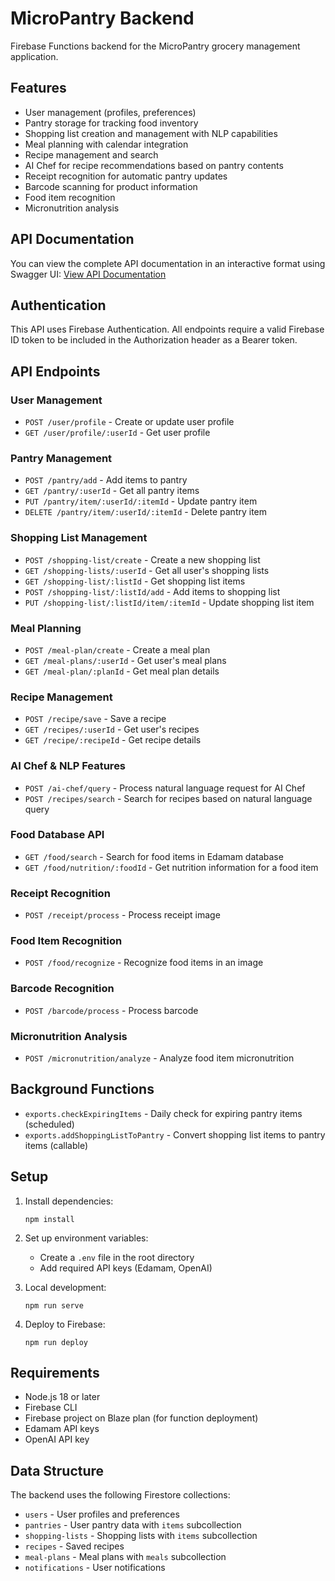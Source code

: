 # MicroPantry Backend

Firebase Functions backend for the MicroPantry grocery management application.

## Features

- User management (profiles, preferences)
- Pantry storage for tracking food inventory
- Shopping list creation and management with NLP capabilities
- Meal planning with calendar integration
- Recipe management and search
- AI Chef for recipe recommendations based on pantry contents
- Receipt recognition for automatic pantry updates
- Barcode scanning for product information
- Food item recognition
- Micronutrition analysis

## API Documentation

You can view the complete API documentation in an interactive format using Swagger UI:
[View API Documentation](https://petstore.swagger.io/?url=https://raw.githubusercontent.com/EpicLiem/micropantrybackend/refs/heads/main/backend/openapi.yaml#/)

## Authentication

This API uses Firebase Authentication. All endpoints require a valid Firebase ID token to be included in the Authorization header as a Bearer token.

## API Endpoints

### User Management
- `POST /user/profile` - Create or update user profile
- `GET /user/profile/:userId` - Get user profile

### Pantry Management
- `POST /pantry/add` - Add items to pantry
- `GET /pantry/:userId` - Get all pantry items
- `PUT /pantry/item/:userId/:itemId` - Update pantry item
- `DELETE /pantry/item/:userId/:itemId` - Delete pantry item

### Shopping List Management
- `POST /shopping-list/create` - Create a new shopping list
- `GET /shopping-lists/:userId` - Get all user's shopping lists
- `GET /shopping-list/:listId` - Get shopping list items
- `POST /shopping-list/:listId/add` - Add items to shopping list
- `PUT /shopping-list/:listId/item/:itemId` - Update shopping list item

### Meal Planning
- `POST /meal-plan/create` - Create a meal plan
- `GET /meal-plans/:userId` - Get user's meal plans
- `GET /meal-plan/:planId` - Get meal plan details

### Recipe Management
- `POST /recipe/save` - Save a recipe
- `GET /recipes/:userId` - Get user's recipes
- `GET /recipe/:recipeId` - Get recipe details

### AI Chef & NLP Features
- `POST /ai-chef/query` - Process natural language request for AI Chef
- `POST /recipes/search` - Search for recipes based on natural language query

### Food Database API
- `GET /food/search` - Search for food items in Edamam database
- `GET /food/nutrition/:foodId` - Get nutrition information for a food item

### Receipt Recognition
- `POST /receipt/process` - Process receipt image

### Food Item Recognition
- `POST /food/recognize` - Recognize food items in an image

### Barcode Recognition
- `POST /barcode/process` - Process barcode

### Micronutrition Analysis
- `POST /micronutrition/analyze` - Analyze food item micronutrition

## Background Functions
- `exports.checkExpiringItems` - Daily check for expiring pantry items (scheduled)
- `exports.addShoppingListToPantry` - Convert shopping list items to pantry items (callable)

## Setup

1. Install dependencies:
   ```
   npm install
   ```

2. Set up environment variables:
   - Create a `.env` file in the root directory
   - Add required API keys (Edamam, OpenAI)

3. Local development:
   ```
   npm run serve
   ```

4. Deploy to Firebase:
   ```
   npm run deploy
   ```

## Requirements

- Node.js 18 or later
- Firebase CLI
- Firebase project on Blaze plan (for function deployment)
- Edamam API keys
- OpenAI API key

## Data Structure

The backend uses the following Firestore collections:
- `users` - User profiles and preferences
- `pantries` - User pantry data with `items` subcollection
- `shopping-lists` - Shopping lists with `items` subcollection
- `recipes` - Saved recipes
- `meal-plans` - Meal plans with `meals` subcollection
- `notifications` - User notifications 
